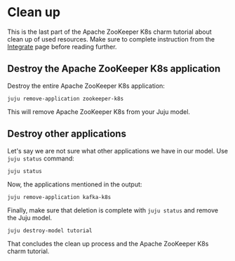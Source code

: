 # Clean up

This is the last part of the Apache ZooKeeper K8s charm tutorial about clean up of used resources. Make sure to complete instruction from the [Integrate](integrate) page before reading further.

## Destroy the Apache ZooKeeper K8s application

Destroy the entire Apache ZooKeeper K8s application:

```
juju remove-application zookeeper-k8s
```

This will remove Apache ZooKeeper K8s from your Juju model.

## Destroy other applications

Let's say we are not sure what other applications we have in our model. 
Use `juju status` command:

```
juju status
```

Now, the applications mentioned in the output:

```
juju remove-application kafka-k8s
```

Finally, make sure that deletion is complete with `juju status` and remove the Juju model.

```
juju destroy-model tutorial
```

That concludes the clean up process and the Apache ZooKeeper K8s charm tutorial.

